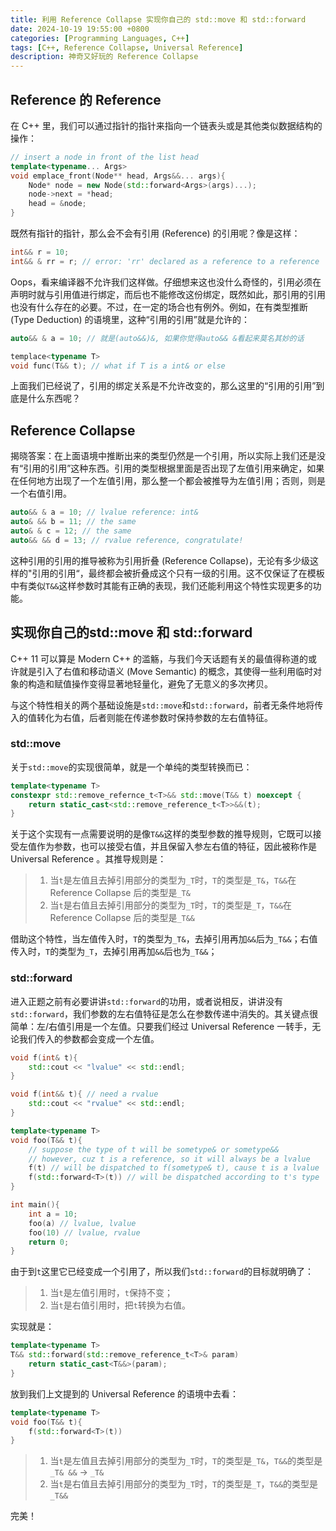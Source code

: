 ```yaml
---
title: 利用 Reference Collapse 实现你自己的 std::move 和 std::forward
date: 2024-10-19 19:55:00 +0800
categories: [Programming Languages, C++]
tags: [C++, Reference Collapse, Universal Reference]
description: 神奇又好玩的 Reference Collapse
---
```


## Reference 的 Reference

在 C++ 里，我们可以通过指针的指针来指向一个链表头或是其他类似数据结构的操作：

```cpp
// insert a node in front of the list head
template<typename... Args>
void emplace_front(Node** head, Args&&... args){
    Node* node = new Node(std::forward<Args>(args)...);
    node->next = *head;
    head = &node;
}
```

既然有指针的指针，那么会不会有引用 (Reference) 的引用呢？像是这样：

```cpp
int&& r = 10;
int&& & rr = r; // error: 'rr' declared as a reference to a reference 
```

Oops，看来编译器不允许我们这样做。仔细想来这也没什么奇怪的，引用必须在声明时就与引用值进行绑定，而后也不能修改这份绑定，既然如此，那引用的引用也没有什么存在的必要。不过，在一定的场合也有例外。例如，在有类型推断 (Type Deduction) 的语境里，这种“引用的引用”就是允许的：

```cpp
auto&& & a = 10; // 就是(auto&&)&, 如果你觉得auto&& &看起来莫名其妙的话

templace<typename T>
void func(T&& t); // what if T is a int& or else
```

上面我们已经说了，引用的绑定关系是不允许改变的，那么这里的“引用的引用”到底是什么东西呢？

## Reference Collapse

揭晓答案：在上面语境中推断出来的类型仍然是一个引用，所以实际上我们还是没有“引用的引用”这种东西。引用的类型根据里面是否出现了左值引用来确定，如果在任何地方出现了一个左值引用，那么整一个都会被推导为左值引用；否则，则是一个右值引用。

```cpp
auto&& & a = 10; // lvalue reference: int&
auto& && b = 11; // the same
auto& & c = 12; // the same
auto&& && d = 13; // rvalue reference, congratulate!
```

这种引用的引用的推导被称为引用折叠 (Reference Collapse)，无论有多少级这样的"引用的引用“，最终都会被折叠成这个只有一级的引用。这不仅保证了在模板中有类似`T&&`这样参数时其能有正确的表现，我们还能利用这个特性实现更多的功能。

## 实现你自己的std::move 和 std::forward

C++ 11 可以算是 Modern C++ 的滥觞，与我们今天话题有关的最值得称道的或许就是引入了右值和移动语义 (Move Semantic) 的概念，其使得一些利用临时对象的构造和赋值操作变得显著地轻量化，避免了无意义的多次拷贝。

与这个特性相关的两个基础设施是`std::move`和`std::forward`，前者无条件地将传入的值转化为右值，后者则能在传递参数时保持参数的左右值特征。

### std::move

关于`std::move`的实现很简单，就是一个单纯的类型转换而已：

```cpp
template<typename T>
constexpr std::remove_refernce_t<T>&& std::move(T&& t) noexcept {
    return static_cast<std::remove_reference_t<T>>&&(t);
}
```

关于这个实现有一点需要说明的是像`T&&`这样的类型参数的推导规则，它既可以接受左值作为参数，也可以接受右值，并且保留入参左右值的特征，因此被称作是 Universal Reference 。其推导规则是：

>1. 当`t`是左值且去掉引用部分的类型为`_T`时，`T`的类型是`_T&`，`T&&`在 Reference Collapse 后的类型是`_T&`
>2. 当`t`是右值且去掉引用部分的类型为`_T`时，`T`的类型是`_T`，`T&&`在 Reference Collapse 后的类型是`_T&&`

借助这个特性，当左值传入时，`T`的类型为`_T&`，去掉引用再加`&&`后为`_T&&`；右值传入时，`T`的类型为`_T`，去掉引用再加`&&`后也为`_T&&`；

### std::forward

进入正题之前有必要讲讲`std::forward`的功用，或者说相反，讲讲没有`std::forward`，我们参数的左右值特征是怎么在参数传递中消失的。其关键点很简单：左/右值引用是一个左值。只要我们经过 Universal Reference 一转手，无论我们传入的参数都会变成一个左值。

```cpp
void f(int& t){
    std::cout << "lvalue" << std::endl;
}

void f(int&& t){ // need a rvalue
    std::cout << "rvalue" << std::endl;
}

template<typename T>
void foo(T&& t){
    // suppose the type of t will be sometype& or sometype&&
    // however, cuz t is a reference, so it will always be a lvalue
    f(t) // will be dispatched to f(sometype& t), cause t is a lvalue
    f(std::forward<T>(t)) // will be dispatched according to t's type
}

int main(){
    int a = 10;
    foo(a) // lvalue, lvalue
    foo(10) // lvalue, rvalue
    return 0;
}
```

由于到`t`这里它已经变成一个引用了，所以我们`std::forward`的目标就明确了：

>1. 当`t`是左值引用时，`t`保持不变；
>2. 当`t`是右值引用时，把`t`转换为右值。

实现就是：

```cpp
template<typename T> 
T&& std::forward(std::remove_reference_t<T>& param) 
    return static_cast<T&&>(param);
}
```

放到我们上文提到的 Universal Reference 的语境中去看：

```cpp
template<typename T>
void foo(T&& t){
    f(std::forward<T>(t))
}
```

>1. 当`t`是左值且去掉引用部分的类型为`_T`时，`T`的类型是`_T&`，`T&&`的类型是`_T& &&` -> `_T&`
>2. 当`t`是右值且去掉引用部分的类型为`_T`时，`T`的类型是`_T`，`T&&`的类型是`_T&&`

完美！
